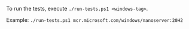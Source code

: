 To run the tests, execute `./run-tests.ps1 <windows-tag>`.

Example: `./run-tests.ps1 mcr.microsoft.com/windows/nanoserver:20H2`
